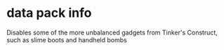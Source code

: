 # data pack info
Disables some of the more unbalanced gadgets from Tinker's Construct, such as slime boots and handheld bombs

